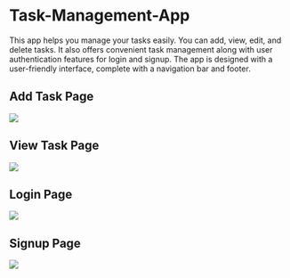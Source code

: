 # Task-Management-App

This app helps you manage your tasks easily. You can add, view, edit, and delete tasks. It also offers convenient task management along with user authentication features for login and signup. The app is designed with a user-friendly interface, complete with a navigation bar and footer.

<h2>Add Task Page</h2>
<img src="https://github.com/ShubhamPatel12499/Task-Management-App/assets/98810944/9c645316-5d5f-4fc1-b7ff-4cc516069212"/>

<h2>View Task Page</h2>
<img src="https://github.com/ShubhamPatel12499/Task-Management-App/assets/98810944/78852a14-4147-4413-b863-7547d76a698f"/>

<h2>Login Page</h2>
<img src="https://github.com/ShubhamPatel12499/Task-Management-App/assets/98810944/0b836512-4090-409f-84df-66eb05d99f02"/>

<h2>Signup Page</h2>
<img src="https://github.com/ShubhamPatel12499/Task-Management-App/assets/98810944/154d665e-ca12-48f2-bedc-458390e23f28"/>

